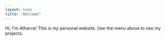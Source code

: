 ```yaml
---
layout: home
title: "Welcome"
---
```


Hi, I'm Atharva! This is my personal website. Use the menu above to see my projects.
